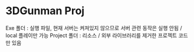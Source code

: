 # 3DGunman Proj

Exe 폴더 : 실행 파일, 현재 서버는 켜져있지 않으므로 서버 관련 동작은 실행 안됨 / local 플레이만 가능
Project 폴더 : 리소스 / 외부 라이브러리를 제거한 프로젝트 코드만 있음

